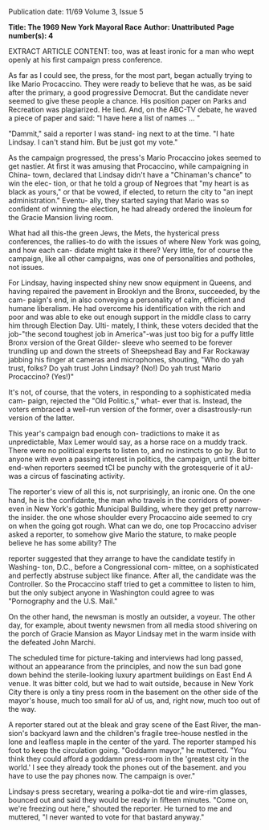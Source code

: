 Publication date: 11/69
Volume 3, Issue 5

**Title: The 1969 New York Mayoral Race**
**Author: Unattributed**
**Page number(s): 4**

EXTRACT ARTICLE CONTENT:
too, was at least ironic for a man who 
wept openly at his first campaign press 
conference. 


As far as I could see, the press, for the 
most part, began actually trying to like 
Mario Procaccino. They were ready to 
believe that he was, as be said after the 
primary, a good progressive Democrat. 
But the candidate never seemed to give 
these people a chance. His position paper 
on Parks and Recreation was plagiarized. 
He lied. And, on the ABC-TV debate, 
he waved a piece of paper and said: "I 
have here a list of names ... " 


"Dammit," said a reporter I was stand-
ing next to at the time. "I hate Lindsay. 
I can't stand him. But be just got my vote." 


As the campaign progressed, the press's 
Mario Procaccino jokes seemed to get 
nastier. At first it was amusing that 
Procaccino, while campaigning in China-
town, declared that Lindsay didn't have 
a "Chinaman's chance" to win the elec-
tion, or that he told a group of Negroes 
that "my heart is as black as yours," or 
that be vowed, if elected, to return the 
city to "an inept administration." Eventu-
ally, they started saying that Mario was 
so confident of winning the election, he 
had already ordered the linoleum for the 
Gracie Mansion living room. 


What had all this-the green Jews, the 
Mets, the hysterical press conferences, 
the rallies-to do with the issues of where 
New York was going, and how each can-
didate might take it there? Very little, 
for of course the campaign, like all other 
campaigns, was one of personalities and 
potholes, not issues. 


For Lindsay, having inspected shiny 
new snow equipment in Queens, and 
having repaired the pavement in Brooklyn 
and the Bronx, succeeded, by the cam-
paign's end, in also conveying a personality 
of calm, efficient and humane liberalism. 
He had overcome his identification with 
the rich and poor and was able to eke 
out enough support in the middle class 
to carry him through Election Day. Ulti-
mately, I think, these voters decided 
that the job-"the second toughest job in 
America"-was just too big for a puffy 
little Bronx version of the Great Gilder-
sleeve who seemed to be forever trundling 
up and down the streets of Sheepshead 
Bay and Far Rockaway jabbing his finger 
at cameras and microphones, shouting, 
"Who do yah trust, folks? Do yah trust 
John Lindsay? (No!) Do yah trust Mario 
Procaccino? (Yes!)" 


It's not, of course, that the voters, in 
responding to a sophisticated media cam-
paign, rejected the "Old Politic.s," what-
ever that is. Instead, the voters embraced 
a well-run version of the former, over a 
disastrously-run version of the latter. 


This year's campaign bad enough con-
tradictions to make it as unpredictable, 
Max Lemer would say, as a horse race on 
a muddy track. There were no political 
experts to listen to, and no instincts to 
go by. But to anyone with even a passing 
interest in politics, the campaign, until 
the bitter end-when reporters seemed tCI 
be punchy with the grotesquerie of it aU-
was a circus of fascinating activity. 


The reporter's view of all this is, not 
surprisingly, an ironic one. On the one 
hand, he is the confidante, the man who 
travels in the corridors of power-even in 
New York's gothic Municipal Building, 
where they get pretty narrow-the insider. 
the one whose shoulder every Procaccino 
aide seemed to cry on when the going 
got rough. What can we do, one top 
Procaccino adviser asked a reporter, to 
somehow give Mario the stature, to make 
people believe he has some ability? The 


reporter suggested that they arrange to 
have the candidate testify in Washing-
ton, D.C., before a Congressional com-
mittee, on a sophisticated and perfectly 
abstruse subject like finance. After all, the 
candidate was the Controller. So the 
Procaccino staff tried to get a committee 
to listen to him, but the only subject 
anyone in Washington could agree to was 
"Pornography and the U.S. Mail." 


On the other hand, the newsman is 
mostly an outsider, a voyeur. The other 
day, for example, about twenty newsmen 
from all media stood shivering on the 
porch of Gracie Mansion as Mayor 
Lindsay met in the warm inside with the 
defeated John Marchi. 


The scheduled time for picture-taking 
and interviews had long passed, without 
an appearance from the principles, and 
now the sun bad gone down behind the 
sterile-looking luxury apartment buildings 
on East End A venue. It was bitter cold, 
but we had to wait outside, because in 
New York City there is only a tiny press 
room in the basement on the other side 
of the mayor's house, much too small for 
aU of us, and, right now, much too out of 
the way. 


A reporter stared out at the bleak and 
gray scene of the East River, the man-
sion's backyard lawn and the children's 
fragile tree-house nestled in the lone and 
leafless maple in the center of the yard. 
The reporter stamped his foot to keep the 
circulation going. "Goddamn mayor," 
he muttered. "You think they could afford 
a goddamn press-room in the 'greatest 
city in the world.' I see they already took 
the phones out of the basement. and you 
have to use the pay phones now. The 
campaign is over." 


Lindsay·s press secretary, wearing a 
polka-dot tie and wire-rim glasses, bounced 
out and said they would be ready in fifteen 
minutes. "Come on, we're freezing out 
here," shouted the reporter. He turned to 
me and muttered, "I never wanted to 
vote for that bastard anyway."